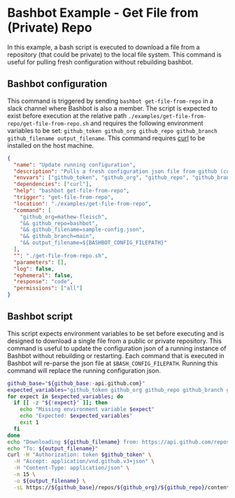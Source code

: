 # Bashbot Example - Get File from (Private) Repo

In this example, a bash script is executed to download a file from a repository (that could be private) to the local file system. This command is useful for pulling fresh configuration without rebuilding bashbot.

## Bashbot configuration

This command is triggered by sending `bashbot get-file-from-repo` in a slack channel where Bashbot is also a member. The script is expected to exist before execution at the relative path `./examples/get-file-from-repo/get-file-from-repo.sh` and requires the following environment variables to be set: `github_token github_org github_repo github_branch github_filename output_filename`. This command requires [curl](https://curl.se/) to be installed on the host machine.

```json
{
  "name": "Update running configuration",
  "description": "Pulls a fresh configuration json file from github (could be private repo with GIT_TOKEN environment variable set)",
  "envvars": ["github_token", "github_org", "github_repo", "github_branch", "github_filename", "output_filename"],
  "dependencies": ["curl"],
  "help": "bashbot get-file-from-repo",
  "trigger": "get-file-from-repo",
  "location": "./examples/get-file-from-repo",
  "command": [
    "github_org=mathew-fleisch",
    "&& github_repo=bashbot",
    "&& github_filename=sample-config.json",
    "&& github_branch=main",
    "&& output_filename=${BASHBOT_CONFIG_FILEPATH}"
  ],
  "": "./get-file-from-repo.sh",
  "parameters": [],
  "log": false,
  "ephemeral": false,
  "response": "code",
  "permissions": ["all"]
}
```

## Bashbot script

This script expects environment variables to be set before executing and is designed to download a single file from a public or private repository. This command is useful to update the configuration json of a running instance of Bashbot without rebuilding or restarting. Each command that is executed in Bashbot will re-parse the json file at `$BASH_CONFIG_FILEPATH`. Running this command will replace the running configuration json.

```bash
github_base="${github_base:-api.github.com}"
expected_variables="github_token github_org github_repo github_branch github_filename output_filename"
for expect in $expected_variables; do
  if [[ -z "${!expect}" ]]; then
    echo "Missing environment variable $expect"
    echo "Expected: $expected_variables"
    exit 1
  fi
done
echo "Downloading ${github_filename} from: https://api.github.com/repos/${github_org}/${github_repo}/contents/${github_filename}?ref=${github_branch}"
echo "To: ${output_filename}"
curl -H "Authorization: token $github_token" \
  -H "Accept: application/vnd.github.v3+json" \
  -H "Content-Type: application/json" \
  -m 15 \
  -o ${output_filename} \
  -sL https://${github_base}/repos/${github_org}/${github_repo}/contents/${github_filename}?ref=${github_branch} 2>&1
```
